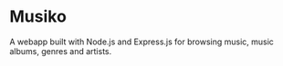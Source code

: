 # Musiko
A webapp built with Node.js and Express.js for browsing music, music albums, genres and artists.
